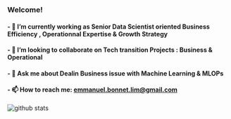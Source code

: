 ### Welcome! 

#### - 🔭 I’m currently working as Senior Data Scientist oriented Business Efficiency , Operationnal Expertise & Growth Strategy
#### - 🤝 I’m looking to collaborate on Tech transition Projects : Business & Operational 
#### - 💬 Ask me about Dealin Business issue with Machine Learning & MLOPs
#### - 📫 How to reach me: emmanuel.bonnet.lim@gmail.com 


![github stats](https://github-readme-stats.vercel.app/api?username=Manu87DS&show_icons=true&theme=radical)

